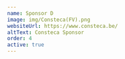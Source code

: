```yaml
---
name: Sponsor D
image: img/Consteca(FV).png
websiteUrl: https://www.consteca.be/
altText: Consteca Sponsor
order: 4
active: true
---
```

